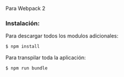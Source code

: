 Para Webpack 2

### Instalación:

Para descargar todos los modulos adicionales:
```sh
$ npm install
```

Para transpilar toda la aplicación:
```sh
$ npm run bundle
```
